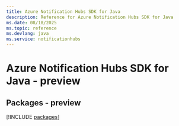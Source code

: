 ```yaml
---
title: Azure Notification Hubs SDK for Java
description: Reference for Azure Notification Hubs SDK for Java
ms.date: 08/18/2025
ms.topic: reference
ms.devlang: java
ms.service: notificationhubs
---
```

# Azure Notification Hubs SDK for Java - preview
## Packages - preview
[!INCLUDE [packages](notification-hubs-index.md)]